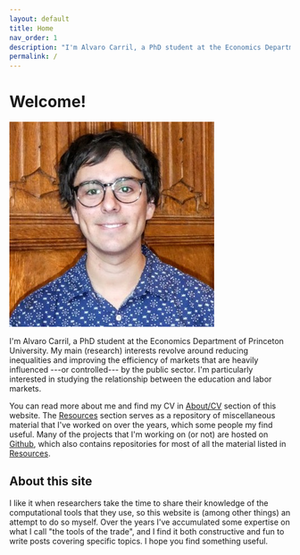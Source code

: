 ```yaml
---
layout: default
title: Home
nav_order: 1
description: "I'm Alvaro Carril, a PhD student at the Economics Department of Princeton University."
permalink: /
---
```


# Welcome!

<img src="/assets/images/acarril-princeton.jpg" class="rounded-wrapped">

I'm Alvaro Carril, a PhD student at the Economics Department of Princeton University.
My main (research) interests revolve around reducing inequalities and improving the efficiency of markets that are heavily influenced ---or controlled--- by the public sector.
I'm particularly interested in studying the relationship between the education and labor markets.

You can read more about me and find my CV in [About/CV](/about-cv) section of this website.
The [Resources](/resources) section serves as a repository of miscellaneous material that I've worked on over the years, which some people my find useful.
Many of the projects that I'm working on (or not) are hosted on [Github](https://www.github.com/acarril), which also contains repositories for most of all the material listed in [Resources](/resources).

## About this site

I like it when researchers take the time to share their knowledge of the computational tools that they use, so this website is (among other things) an attempt to do so myself.
Over the years I've accumulated some expertise on what I call "the tools of the trade", and I find it both constructive and fun to write posts covering specific topics.
I hope you find something useful.
